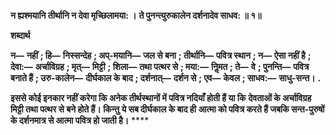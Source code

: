 **न ह्यश्मयानि तीर्थानि न देवा मृच्छिलामया: ।** **ते पुनन्त्युरुकालेन दर्शनादेव साधव: ॥ १॥** 

**शब्दार्थ** 

**न—** **नहीं** **; हि—** **निस्सन्देह** **; अप्-मयानि—** **जल से बना** **; तीर्थानि—** **पवित्र स्थान** **; न—** **ऐसा नहीं है** **; देवा:—** **अर्चाविग्रह** **; मृत्—** **मिट्टी** **; शिला—** **तथा पत्थर से** **; मया:—** **निॢमत** **; ते—** **वे** **; पुनन्ति—** **पवित्र बनाते हैं** **; उरु-कालेन—** **दीर्घकाल के बाद** **; दर्शनात्—** **दर्शन से** **; एव—** **केवल** **; साधव:—** **साधु-सन्त।** **.** 

**इससे कोई इनकार नहीं करेगा कि अनेक तीर्थस्थानों में पवित्र नदियाँ होती हैं या कि** **देवताओं के अर्चाविग्रह मिट्टी तथा पत्थर से बने होते हैं। किन्तु ये सब दीर्घकाल के बाद ही** **आत्मा को पवित्र करते हैं जबकि सन्त-पुरुषों के दर्शनमात्र से आत्मा पवित्र हो जाती है।** **** 